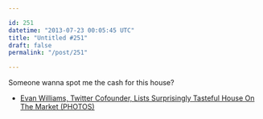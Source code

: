 ```yaml
---

id: 251
datetime: "2013-07-23 00:05:45 UTC"
title: "Untitled #251"
draft: false
permalink: "/post/251"

---
```


Someone wanna spot me the cash for this house? 

 
 * [Evan Williams, Twitter Cofounder, Lists Surprisingly Tasteful House On The Market (PHOTOS)](http://www.huffingtonpost.com/2013/07/18/evan-williams-house_n_3619804.html)



